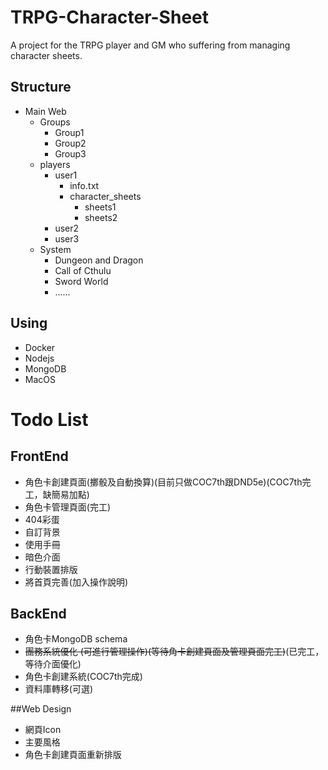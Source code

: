TRPG-Character-Sheet
===

A project for the TRPG player and GM who suffering from managing character sheets.

## Structure 

- Main Web
    - Groups
        - Group1
        - Group2
        - Group3
    - players
        - user1
            - info.txt
            - character_sheets
                - sheets1
                - sheets2
        - user2
        - user3
    - System
        - Dungeon and Dragon
        - Call of Cthulu
        - Sword World
        - ......
## Using

- Docker
- Nodejs
- MongoDB
- MacOS


# Todo List

## FrontEnd
* 角色卡創建頁面(擲骰及自動換算)(目前只做COC7th跟DND5e)(COC7th完工，缺簡易加點)
* 角色卡管理頁面(完工)
* 404彩蛋
* 自訂背景
* 使用手冊
* 暗色介面
* 行動裝置排版
* 將首頁完善(加入操作說明)



## BackEnd
* 角色卡MongoDB schema
* ~~團務系統優化 (可進行管理操作)(等待角卡創建頁面及管理頁面完工)~~(已完工，等待介面優化)
* 角色卡創建系統(COC7th完成)
* 資料庫轉移(可選)

##Web Design
* 網頁Icon
* 主要風格
* 角色卡創建頁面重新排版

